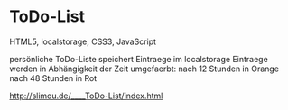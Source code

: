 # ToDo-List

HTML5, localstorage, CSS3, JavaScript

persönliche ToDo-Liste speichert Eintraege im localstorage
Eintraege werden in Abhängigkeit der Zeit umgefaerbt:
nach 12 Stunden in Orange
nach 48 Stunden in Rot

http://slimou.de/____ToDo-List/index.html
